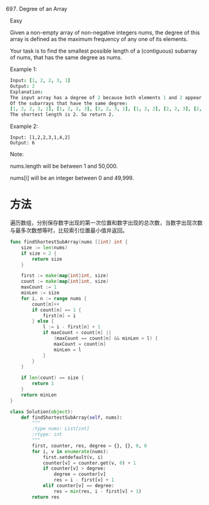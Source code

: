 697. Degree of an Array

Easy

Given a non-empty array of non-negative integers nums, the degree of this array is defined as the maximum frequency of any one of its elements.

Your task is to find the smallest possible length of a (contiguous) subarray of nums, that has the same degree as nums.

Example 1:
```j
Input: [1, 2, 2, 3, 1]
Output: 2
Explanation: 
The input array has a degree of 2 because both elements 1 and 2 appear twice.
Of the subarrays that have the same degree:
[1, 2, 2, 3, 1], [1, 2, 2, 3], [2, 2, 3, 1], [1, 2, 2], [2, 2, 3], [2, 2]
The shortest length is 2. So return 2.
```
Example 2:
```
Input: [1,2,2,3,1,4,2]
Output: 6
```

Note:

nums.length will be between 1 and 50,000.

nums[i] will be an integer between 0 and 49,999.

# 方法

遍历数组，分别保存数字出现的第一次位置和数字出现的总次数，当数字出现次数与最多次数想等时，比较索引位置最小值并返回。


```go
func findShortestSubArray(nums []int) int {
    size := len(nums)
	if size < 2 {
		return size
	}

	first := make(map[int]int, size)
	count := make(map[int]int, size)
	maxCount := 1
	minLen := size
	for i, n := range nums {
		count[n]++
		if count[n] == 1 {
			first[n] = i
		} else {
			l := i - first[n] + 1
			if maxCount < count[n] ||
				(maxCount == count[n] && minLen > l) {
				maxCount = count[n]
				minLen = l
			}
		}
	}

	if len(count) == size {
		return 1
	}
	return minLen
}
```



```python
class Solution(object):
    def findShortestSubArray(self, nums):
        """
        :type nums: List[int]
        :rtype: int
        """
        first, counter, res, degree = {}, {}, 0, 0
        for i, v in enumerate(nums):
            first.setdefault(v, i)
            counter[v] = counter.get(v, 0) + 1
            if counter[v] > degree:
                degree = counter[v]
                res = i - first[v] + 1
            elif counter[v] == degree:
                res = min(res, i - first[v] + 1)
        return res

```
